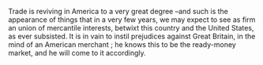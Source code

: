 Trade is reviving in America to a very great degree –and such is
                    the appearance of things that in a very few years, we may expect to see as
                    firm an union of mercantile interests, betwixt this country and the
                    United States, as ever subsisted. It is in vain to instil
                    prejudices against Great Britain, in the mind of an American merchant ; he knows this to be the ready-money market, and he
                    will come to it accordingly.
